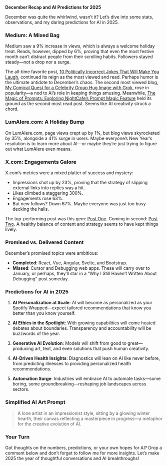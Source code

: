 **December Recap and AI Predictions for 2025**

December was quite the whirlwind, wasn’t it? Let’s dive into some stats, observations, and my daring predictions for AI in 2025.

### Medium: A Mixed Bag
Medium saw a 9% increase in views, which is always a welcome holiday treat. Reads, however, dipped by 6%, proving that even the most festive month can’t distract people from their scrolling habits. Followers stayed steady—not a drop nor a surge.

The all-time favorite post, [10 Politically Incorrect Jokes That Will Make You Laugh](https://medium.com/@DaveLumAI/10-politically-incorrect-jokes-that-will-make-you-laugh-22ca82a8aa40), continued its reign as the most viewed and read. Perhaps humor is the ultimate antidote to December’s chaos. The second most viewed blog, [My Comical Quest for a Celebrity Group Hug Image with Grok](https://medium.com/@DaveLumAI/my-comical-quest-for-a-celebrity-group-hug-image-with-grok-8c0a90afea3d), rose in popularity—a nod to AI’s role in keeping things amusing. Meanwhile, [The Magic of Prompts: Exploring NightCafe’s Prompt Magic Feature](https://medium.com/@DaveLumAI/the-magic-of-prompts-exploring-nightcafes-prompt-magic-feature-1592ba53f2c1) held its ground as the second most read post. Seems like AI creativity struck a chord.

### LumAIere.com: A Holiday Bump
On LumAIere.com, page views crept up by 1%, but blog views skyrocketed by 35%, alongside a 41% surge in users. Maybe everyone’s New Year’s resolution is to learn more about AI—or maybe they’re just trying to figure out what LumAIere even means.

### X.com: Engagements Galore
X.com’s metrics were a mixed platter of success and mystery:
- Impressions shot up by 23%, proving that the strategy of slipping external links into replies was a hit.
- Likes climbed a staggering 300%.
- Engagements rose 63%.
- But new follows? Down 67%. Maybe everyone was just too busy decking the halls.

The top-performing post was this gem: [Post One](https://x.com/DaveLumAI/status/1868482087143272574). Coming in second: [Post Two](https://x.com/DaveLumAI/status/1868482505164337242). A healthy balance of content and strategy seems to have kept things lively.

### Promised vs. Delivered Content
December’s promised topics were ambitious:
- **Completed**: React, Vue, Angular, Svelte, and Bootstrap.
- **Missed**: Cursor and Debugging web apps. These will carry over to January, or perhaps, they’ll star in a “Why I Still Haven’t Written About Debugging” post someday.

### Predictions for AI in 2025
1. **AI Personalization at Scale**: AI will become as personalized as your Spotify Wrapped—expect tailored recommendations that know you better than you know yourself.

2. **AI Ethics in the Spotlight**: With growing capabilities will come heated debates about boundaries. Transparency and accountability will be buzzwords of the year.

3. **Generative AI Evolution**: Models will shift from good to great—producing art, text, and even solutions that push human creativity.

4. **AI-Driven Health Insights**: Diagnostics will lean on AI like never before, from predicting illnesses to providing personalized health recommendations.

5. **Automation Surge**: Industries will embrace AI to automate tasks—some boring, some groundbreaking—reshaping job landscapes across sectors.

### Simplified AI Art Prompt
> A lone artist in an impressionist style, sitting by a glowing winter hearth, their canvas reflecting a masterpiece in progress—a metaphor for the creative evolution of AI.

### Your Turn
Got thoughts on the numbers, predictions, or your own hopes for AI? Drop a comment below and don’t forget to follow me for more insights. Let’s make 2025 the year of thoughtful conversations and AI breakthroughs!

